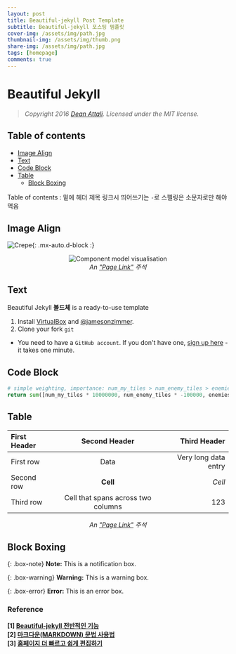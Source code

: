 ```yaml
---
layout: post
title: Beautiful-jekyll Post Template
subtitle: Beautiful-jekyll 포스팅 템플릿
cover-img: /assets/img/path.jpg
thumbnail-img: /assets/img/thumb.png
share-img: /assets/img/path.jpg
tags: [homepage]
comments: true
---
```


# Beautiful Jekyll
> *Copyright 2016 [Dean Attali](http://deanattali.com). Licensed under the MIT license.*  

## Table of contents
- [Image Align](#image-align)
- [Text](#text)
- [Code Block](#code-block)
- [Table](#table)
  - [Block Boxing](#block-boxing)

Table of contents : 밑에 헤더 제목 링크시 띄어쓰기는 `-`로 스펠링은 소문자로만 해야 먹음 

## Image Align

![Crepe](https://s3-media3.fl.yelpcdn.com/bphoto/cQ1Yoa75m2yUFFbY2xwuqw/348s.jpg){: .mx-auto.d-block :}

<center>
<img src="/assets/img/avatar-icon.png" alt="Component model visualisation">
<br>
<em>An <a href="https://github.com/ouzor/eyediagram">"Page Link"</a> 주석 </em>
</center>

## Text 
Beautiful Jekyll **볼드체** is a ready-to-use template 

1. Install [VirtualBox](http://virtualbox.org) and [@jamesonzimmer](https://github.com/jamesonzimmer).
2. Clone your fork `git`

- You need to have a `GitHub account`. If you don't have one, [sign up here](https://github.com/join) - it takes one minute.

## Code Block
```python
# simple weighting, importance: num_my_tiles > num_enemy_tiles > enemies_dist
return sum([num_my_tiles * 10000000, num_enemy_tiles * -100000, enemies_dist])
```

## Table

| First Header  | Second Header | Third Header         |
| :------------ | :-----------: | -------------------: |
| First row     | Data          | Very long data entry |
| Second row    | **Cell**      | *Cell*               |
| Third row     | Cell that spans across two columns  |123|

<center>
<em>An <a href="https://github.com/ouzor/eyediagram">"Page Link"</a> 주석 </em>
</center>

## Block Boxing 

{: .box-note}
**Note:** This is a notification box.

{: .box-warning}
**Warning:** This is a warning box.

{: .box-error}
**Error:** This is an error box.


### Reference  
**[1] [Beautiful-jekyll 전반적인 기능](https://dymaxionkim.github.io/beautiful-jekyll/2017-01-10-make-blog/)**  
**[2] [마크다운(MARKDOWN) 문법 사용법](https://eungbean.github.io/2018/06/11/How-to-use-markdown/)**  
**[3] [홈페이지 더 빠르고 쉽게 편집하기](http://prose.io/)** 
